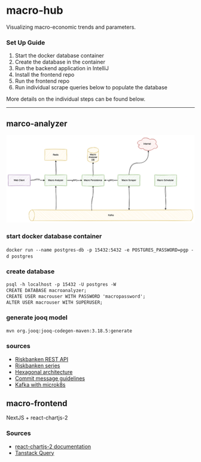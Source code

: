 # macro-hub

Visualizing macro-economic trends and parameters.

### Set Up Guide

1. Start the docker database container
2. Create the database in the container
3. Run the backend application in IntelliJ
4. Install the frontend repo
5. Run the frontend repo
6. Run individual scrape queries below to populate the database

More details on the individual steps can be found below.

---

## marco-analyzer

![macro-hub-services-arch.drawio.png](macro-hub-services-arch.drawio.png)

### start docker database container

`docker run --name postgres-db -p 15432:5432 -e POSTGRES_PASSWORD=pgp -d postgres`

### create database

```
psql -h localhost -p 15432 -U postgres -W
CREATE DATABASE macroanalyzer;
CREATE USER macrouser WITH PASSWORD 'macropassword';
ALTER USER macrouser WITH SUPERUSER;
```

### generate jooq model

`mvn org.jooq:jooq-codegen-maven:3.18.5:generate`

### sources

- [Riskbanken REST API](https://www.riksbank.se/sv/statistik/sok-rantor--valutakurser/hamta-rantor-och-valutakurser-via-api/)
- [Riskbanken series](https://www.riksbank.se/sv/statistik/sok-rantor--valutakurser/oppet-api/serier-for-webbservices/)
- [Hexagonal architecture](https://medium.com/ssense-tech/hexagonal-architecture-there-are-always-two-sides-to-every-story-bc0780ed7d9c)
- [Commit message guidelines](https://gist.github.com/robertpainsi/b632364184e70900af4ab688decf6f53)
- [Kafka with microk8s](https://medium.com/@prasanta.mohanty/deploy-kafka-cluster-on-microk8s-in-15-mins-f3d5081991e8)

## macro-frontend

NextJS + react-chartjs-2

### Sources

- [react-chartjs-2 documentation](https://react-chartjs-2.js.org/components/line)
- [Tanstack Query](https://tanstack.com/query/latest)
